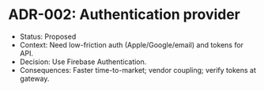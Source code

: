 # ADR-002: Authentication provider

- Status: Proposed
- Context: Need low-friction auth (Apple/Google/email) and tokens for API.
- Decision: Use Firebase Authentication.
- Consequences: Faster time-to-market; vendor coupling; verify tokens at gateway.
